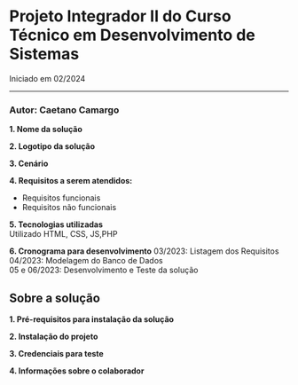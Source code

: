 # Projeto Integrador II do Curso Técnico em Desenvolvimento de Sistemas
<p>Iniciado em 02/2024</p>
<hr>
<h3>Autor: Caetano Camargo</h3>

**1. Nome da solução**

**2. Logotipo da solução**
   
**3. Cenário**
   
**4. Requisitos a serem atendidos:**
* Requisitos funcionais
* Requisitos não funcionais
  
**5. Tecnologias utilizadas**
<br>Utilizado HTML, CSS, JS,PHP

**6. Cronograma para desenvolvimento**
03/2023: Listagem dos Requisitos<br>
04/2023: Modelagem do Banco de Dados<br>
05 e 06/2023: Desenvolvimento e Teste da solução<br>


## Sobre a solução
**1. Pré-requisitos para instalação da solução**

**2. Instalação do projeto**

**3. Credenciais para teste**

**4. Informações sobre o colaborador**

